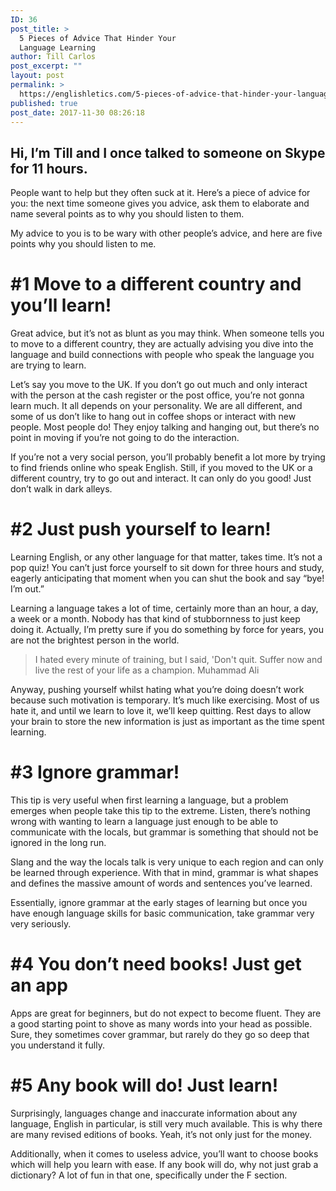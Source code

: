 ```yaml
---
ID: 36
post_title: >
  5 Pieces of Advice That Hinder Your
  Language Learning
author: Till Carlos
post_excerpt: ""
layout: post
permalink: >
  https://englishletics.com/5-pieces-of-advice-that-hinder-your-language-learning/
published: true
post_date: 2017-11-30 08:26:18
---
```

<h2>Hi, I’m Till and I once talked to someone on Skype for 11 hours.</h2>
People want to help but they often suck at it. Here’s a piece of advice for you: the next time someone gives you advice, ask them to elaborate and name several points as to why you should listen to them.

My advice to you is to be wary with other people’s advice, and here are five points why you should listen to me.
<h1>#1 Move to a different country and you’ll learn!</h1>
Great advice, but it’s not as blunt as you may think. When someone tells you to move to a different country, they are actually advising you dive into the language and build connections with people who speak the language you are trying to learn.

Let’s say you move to the UK. If you don’t go out much and only interact with the person at the cash register or the post office, you’re not gonna learn much. It all depends on your personality. We are all different, and some of us don’t like to hang out in coffee shops or interact with new people. Most people do! They enjoy talking and hanging out, but there’s no point in moving if you’re not going to do the interaction.

If you’re not a very social person, you’ll probably benefit a lot more by trying to find friends online who speak English. Still, if you moved to the UK or a different country, try to go out and interact. It can only do you good! Just don’t walk in dark alleys.
<h1>#2 Just push yourself to learn!</h1>
Learning English, or any other language for that matter, takes time. It’s not a pop quiz! You can’t just force yourself to sit down for three hours and study, eagerly anticipating that moment when you can shut the book and say “bye! I’m out.”

Learning a language takes a lot of time, certainly more than an hour, a day, a week or a month. Nobody has that kind of stubbornness to just keep doing it. Actually, I’m pretty sure if you do something by force for years, you are not the brightest person in the world.
<blockquote>I hated every minute of training, but I said, 'Don't quit. Suffer now and live the rest of your life as a champion.
Muhammad Ali</blockquote>
Anyway, pushing yourself whilst hating what you’re doing doesn’t work because such motivation is temporary. It’s much like exercising. Most of us hate it, and until we learn to love it, we’ll keep quitting. Rest days to allow your brain to store the new information is just as important as the time spent learning.
<h1>#3 Ignore grammar!</h1>
This tip is very useful when first learning a language, but a problem emerges when people take this tip to the extreme. Listen, there’s nothing wrong with wanting to learn a language just enough to be able to communicate with the locals, but grammar is something that should not be ignored in the long run.

Slang and the way the locals talk is very unique to each region and can only be learned through experience. With that in mind, grammar is what shapes and defines the massive amount of words and sentences you’ve learned.

Essentially, ignore grammar at the early stages of learning but once you have enough language skills for basic communication, take grammar very very seriously.
<h1>#4 You don’t need books! Just get an app</h1>
Apps are great for beginners, but do not expect to become fluent. They are a good starting point to shove as many words into your head as possible. Sure, they sometimes cover grammar, but rarely do they go so deep that you understand it fully.
<h1>#5 Any book will do! Just learn!</h1>
Surprisingly, languages change and inaccurate information about any language, English in particular, is still very much available. This is why there are many revised editions of books. Yeah, it’s not only just for the money.

Additionally, when it comes to useless advice, you’ll want to choose books which will help you learn with ease. If any book will do, why not just grab a dictionary? A lot of fun in that one, specifically under the F section.
